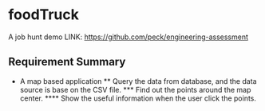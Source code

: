 # foodTruck
A job hunt demo
LINK: https://github.com/peck/engineering-assessment

## Requirement Summary

* A map based application
** Query the data from database, and the data source is base on the CSV file.
*** Find out the points around the map center.
**** Show the useful information when the user click the points.
